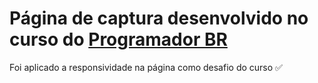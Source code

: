 # Página de captura desenvolvido no curso do [Programador BR](https://programadorbr.com/) 

Foi aplicado a responsividade na página como desafio do curso ✅
